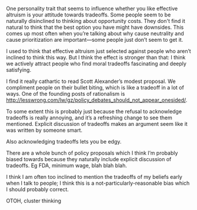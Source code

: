One personality trait that seems to influence whether you like effective altruism is your attitude towards tradeoffs. Some people seem to be naturally disinclined to thinking about opportunity costs. They don't find it natural to think that the best option you have might have downsides. This comes up most often when you’re talking about why cause neutrality and cause prioritization are important—some people just don’t seem to get it.

I used to think that effective altruism just selected against people who aren’t inclined to think this way. But I think the effect is stronger than that: I think we actively attract people who find moral tradeoffs fascinating and deeply satisfying.

I find it really cathartic to read Scott Alexander’s modest proposal. We compliment people on their bullet biting, which is like a tradeoff in a lot of ways. One of the founding posts of rationalism is http://lesswrong.com/lw/gz/policy_debates_should_not_appear_onesided/.

To some extent this is probably just because the refusal to acknowledge tradeoffs is really annoying, and it’s a refreshing change to see them mentioned. Explicit discussion of tradeoffs makes an argument seem like it was written by someone smart.

Also acknowledging tradeoffs lets you be edgy.

There are a whole bunch of policy proposals which I think I’m probably biased towards because they naturally include explicit discussion of tradeoffs. Eg FDA, minimum wage, blah blah blah.

I think I am often too inclined to mention the tradeoffs of my beliefs early when I talk to people; I think this is a not-particularly-reasonable bias which I should probably correct.

OTOH, cluster thinking
